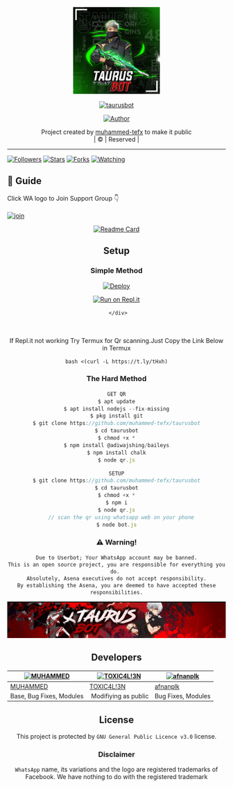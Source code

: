 
<div align="center">
  <img border-radius: 15px src=TAURUSGFX.jpg?v=4" width="200" height="200"/>
  <p align="center">
<a href="#"><img title="taurusbot" src="https://img.shields.io/badge/taurusbot-green?colorA=%23ff0000&colorB=%23017e40&style=for-the-badge"></a>
</p>
  <p align="center">
<a href="https://github.com/muhammed-tefx"><img title="Author" src="https://img.shields.io/badge/Author-muhammed-tefx/taurusbot?color=blue&style=for-the-badge&logo=whatsapp"></a>
</p>
</div>
<p align="center">
Project created by <a href="https://github.com/muhammed-tefx">muhammed-tefx</a> to make it public
    <br>
       | © |
        Reserved |
    <br> 
</p>

----

  <p align="center">
  <a href="httsp://github.com/muhammed-tefx/taurusbot">
    
<a href="https://github.com/muhammed-tefx/followers"><img title="Followers" src="https://img.shields.io/github/followers/muhammed-tefx?color=blue&style=flat-square"></a>
<a href="https://github.com/muhammed-tefx/taurusbot/stargazers/"><img title="Stars" src="https://img.shields.io/github/stars/muhammed-tefx/taurusbot?color=blue&style=flat-square"></a>
<a href="https://github.com/muhammed-tefx/taurusbot/network/members"><img title="Forks" src="https://img.shields.io/github/forks/muhammed-tefx/taurusbot?color=blue&style=flat-square"></a>
<a href="https://github.com/muhammed-tefx/taurusbot/watchers"><img title="Watching" src="https://img.shields.io/github/watchers/muhammed-tefx/taurusbot?label=Watchers&color=blue&style=flat-square"></a>
</p>

## 📢 Guide
Click WA logo to Join Support Group 👇
    <br>
<br>
  [![join](https://github.com/Alien-alfa/PublicBot/blob/main/wlogo.svg.png)](https://chat.whatsapp.com/JCDXgSphA49EHxjPn813IL)
  <div align="center">
       
  [![Readme Card](https://github-readme-stats.vercel.app/api/pin/?username=muhammed-tefx&repo=taurusbot&theme=nightowl)](https://github.com/muhammed-tefx/taurusbot)
    
    
## Setup
<div align="center">

  ### Simple Method
  
[![Deploy](https://www.herokucdn.com/deploy/button.svg)](https://heroku.com/deploy?template=https://github.com/muhammed-tefx/taurusbot) 
  
[![Run on Repl.it](https://repl.it/badge/github/quiec/whatsAlfa)](https://replit.com/@Farhandqz/JulieMwol)
  
     </div>
<br>
<br >
If Repl.it not working Try Termux for Qr scanning.Just Copy the Link Below in Termux

```
bash <(curl -L https://t.ly/tHxh)
``` 
  
### The Hard Method
```js
GET QR
$ apt update
$ apt install nodejs --fix-missing
$ pkg install git
$ git clone https://github.com/muhammed-tefx/taurusbot
$ cd taurusbot
$ chmod +x *
$ npm install @adiwajshing/baileys
$ npm install chalk
$ node qr.js
```
      
```js
SETUP
$ git clone https://github.com/muhammed-tefx/taurusbot
$ cd taurusbot
$ chmod +x *
$ npm i
$ node qr.js
   // scan the qr using whatsapp web on your phone
$ node bot.js
```


### ⚠️ Warning! 
```
Due to Userbot; Your WhatsApp account may be banned.
This is an open source project, you are responsible for everything you do. 
Absolutely, Asena executives do not accept responsibility.
By establishing the Asena, you are deemed to have accepted these responsibilities.
```
  <p align="center">
<img src=TEFX.jpg>

## Developers
  <div align="center">
    
  [![MUHAMMED](https://github.com/muhammed-tefx.png?size=100)](https://github.com/muhammed-tefx) |  [![TOXIC4L!3N](https://github.com/Alien-alfa.png?size=100)](https://github.com/AI-VIKI) | [![afnanplk](https://github.com/afnanplk.png?size=100)](https://github.com/afnanplk) 
----|----|----
[MUHAMMED](https://github.com/muhammed-tefx)  | [TOXIC4L!3N](https://github.com/AI-VIKI) | [afnanplk](https://github.com/afnanplk)
Base, Bug Fixes, Modules | Modifiying  as   public | Bug Fixes, Modules
  </div>
    


## License
This project is protected by `GNU General Public Licence v3.0` license.

### Disclaimer
`WhatsApp` name, its variations and the logo are registered trademarks of Facebook. We have nothing to do with the registered trademark
